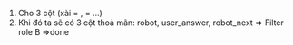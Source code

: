 1. Cho 3 cột (xài = , = ...)
2. Khi đó ta sẽ có 3 cột thoả mãn: robot, user_answer, robot_next
=> Filter role B =>done